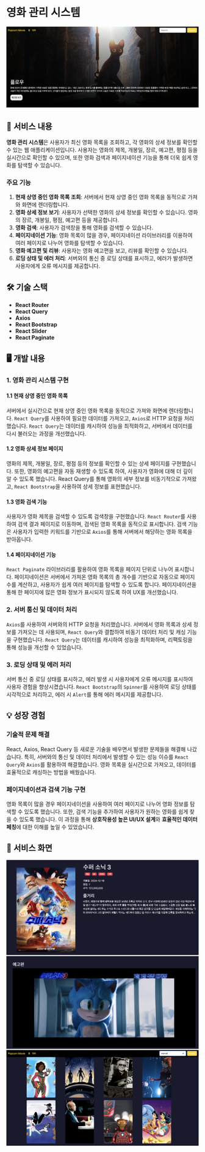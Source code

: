 # 영화 관리 시스템

![movieMain](public/images/main.png)

## 📜 서비스 내용

**영화 관리 시스템**은 사용자가 최신 영화 목록을 조회하고, 각 영화의 상세 정보를 확인할 수 있는 웹 애플리케이션입니다. 사용자는 영화의 제목, 개봉일, 장르, 예고편, 평점 등을 실시간으로 확인할 수 있으며, 또한 영화 검색과 페이지네이션 기능을 통해 더욱 쉽게 영화를 탐색할 수 있습니다.

### 주요 기능

1. **현재 상영 중인 영화 목록 조회**: 서버에서 현재 상영 중인 영화 목록을 동적으로 가져와 화면에 렌더링합니다.
2. **영화 상세 정보 보기**: 사용자가 선택한 영화의 상세 정보를 확인할 수 있습니다. 영화의 장르, 개봉일, 평점, 예고편 등을 제공합니다.
3. **영화 검색**: 사용자가 검색창을 통해 영화를 검색할 수 있습니다.
4. **페이지네이션 기능**: 영화 목록이 많을 경우, 페이지네이션 라이브러리를 이용하여 여러 페이지로 나누어 영화를 탐색할 수 있습니다.
5. **영화 예고편 및 리뷰**: 사용자는 영화 예고편을 보고, 리뷰를 확인할 수 있습니다.
6. **로딩 상태 및 에러 처리**: 서버와의 통신 중 로딩 상태를 표시하고, 에러가 발생하면 사용자에게 오류 메시지를 제공합니다.

## 🛠 기술 스택

- **React Router**
- **React Query**
- **Axios**
- **React Bootstrap**
- **React Slider**
- **React Paginate**

## 🖥 개발 내용

### 1. 영화 관리 시스템 구현

#### 1.1 현재 상영 중인 영화 목록

서버에서 실시간으로 현재 상영 중인 영화 목록을 동적으로 가져와 화면에 렌더링합니다. `React Query`를 사용하여 필요한 데이터를 가져오고, `Axios`로 HTTP 요청을 처리했습니다. `React Query`는 데이터를 캐시하여 성능을 최적화하고, 서버에서 데이터를 다시 불러오는 과정을 개선했습니다.

#### 1.2 영화 상세 정보 페이지

영화의 제목, 개봉일, 장르, 평점 등의 정보를 확인할 수 있는 상세 페이지를 구현했습니다. 또한, 영화의 예고편을 자동 재생할 수 있도록 하여, 사용자가 영화에 대해 더 깊이 알 수 있도록 했습니다. React Query를 통해 영화의 세부 정보를 비동기적으로 가져왔고, `React Bootstrap`을 사용하여 상세 정보를 표현했습니다.

#### 1.3 영화 검색 기능

사용자가 영화 제목을 검색할 수 있도록 검색창을 구현했습니다. `React Router`를 사용하여 검색 결과 페이지로 이동하며, 검색된 영화 목록을 동적으로 표시합니다. 검색 기능은 사용자가 입력한 키워드를 기반으로 `Axios`를 통해 서버에서 해당하는 영화 목록을 받아옵니다.

#### 1.4 페이지네이션 기능

`React Paginate` 라이브러리를 활용하여 영화 목록을 페이지 단위로 나누어 표시합니다. 페이지네이션은 서버에서 가져온 영화 목록의 총 개수를 기반으로 자동으로 페이지 수를 계산하고, 사용자가 쉽게 여러 페이지를 탐색할 수 있도록 합니다. 페이지네이션을 통해 한 페이지에 많은 영화 정보가 표시되지 않도록 하여 UX를 개선했습니다.

### 2. 서버 통신 및 데이터 처리

`Axios`를 사용하여 서버와의 HTTP 요청을 처리했습니다. 서버에서 영화 목록과 상세 정보를 가져오는 데 사용되며, `React Query`와 결합하여 비동기 데이터 처리 및 캐싱 기능을 구현했습니다. `React Query`는 데이터를 캐시하여 성능을 최적화하며, 리팩토링을 통해 성능을 개선할 수 있었습니다.

### 3. 로딩 상태 및 에러 처리

서버 통신 중 로딩 상태를 표시하고, 에러 발생 시 사용자에게 오류 메시지를 표시하여 사용자 경험을 향상시켰습니다. `React Bootstrap`의 `Spinner`를 사용하여 로딩 상태를 시각적으로 처리하고, 에러 시 `Alert`를 통해 에러 메시지를 제공합니다.

## 💡 성장 경험

### **기술적 문제 해결**

React, Axios, React Query 등 새로운 기술을 배우면서 발생한 문제들을 해결해 나갔습니다. 특히, 서버와의 통신 및 데이터 처리에서 발생할 수 있는 성능 이슈를 `React Query`와 `Axios`를 활용하여 해결했습니다. 영화 목록을 실시간으로 가져오고, 데이터를 효율적으로 캐싱하는 방법을 배웠습니다.

### **페이지네이션과 검색 기능 구현**

영화 목록이 많을 경우 페이지네이션을 사용하여 여러 페이지로 나누어 영화 정보를 탐색할 수 있도록 했습니다. 또한, 검색 기능을 추가하여 사용자가 원하는 영화를 쉽게 찾을 수 있도록 했습니다. 이 과정을 통해 **상호작용성 높은 UI/UX 설계**와 **효율적인 데이터 페칭**에 대한 이해를 높일 수 있었습니다.

## 👀 서비스 화면
![movieImg1](public/images/1.png)
![movieImg2](public/images/2.png)
![movieImg3](public/images/3.png)